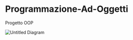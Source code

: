 # Programmazione-Ad-Oggetti
Progetto OOP

![Untitled Diagram](https://user-images.githubusercontent.com/48152637/82448404-f643a400-9aa9-11ea-950f-5757b42b68d6.png)


